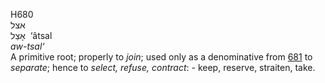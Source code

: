 <body>
  <p>H680<br>  אצל  <br> אָצַל  ‎  ‘âtsal  <br><i>aw-tsal‘ <br></i>A primitive root; properly to <i>join</i>; used only as a denominative from <a href="h0681.htm">681</a>  to <i>separate</i>; hence to <i>select,</i> <i>refuse,</i> <i>contract</i>: - keep, reserve, straiten, take.<br></p>
 </body>